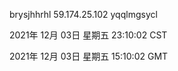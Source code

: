 brysjhhrhl 59.174.25.102 yqqlmgsycl

2021年 12月 03日 星期五 23:10:02 CST

2021年 12月 03日 星期五 15:10:02 GMT
